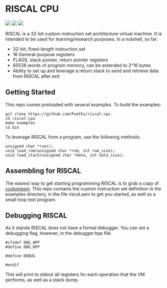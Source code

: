 # RISCAL CPU

![](https://img.shields.io/github/license/Psmths/riscal-cpu.svg)
![](https://img.shields.io/badge/Maintained%3F-yes-green.svg)
![](https://github.com/Psmths/riscal-cpu/workflows/CodeQL/badge.svg)

RISCAL is a 32-bit custom instruction set architecture virtual machine. It is intended to be used for learning/research purposes. In a nutshell, so far:

* 32-bit, fixed-length instruction set
* 16 General-purpose registers
* FLAGS, stack pointer, return pointer registers
* 65536 words of program memory, can be extended to 2^16 bytes
* Ability to set up and leverage a return stack to send and retrieve data from RISCAL after exit

## Getting Started
This repo comes preloaded with several examples. To build the examples:
```
git clone https://github.com/Psmths/riscal-cpu
cd riscal-cpu
make examples
cd bin
```

To leverage RISCAL from a program, use the following methods:
```
unsigned char *run();
void load_rom(unsigned char *rom, int rom_size);
void load_stack(unsigned char *data, int data_size);
```

## Assembling for RISCAL
The easiest way to get starting programming RISCAL is to grab a copy of [customasm](https://github.com/hlorenzi/customasm). This repo contains the custom instruction set definition in the examples directory, in the file riscal.asm to get you started, as well as a small loop test program.

## Debugging RISCAL
As it stands RISCAL does not have a formal debugger. You can set a debugging flag, however, in the debugger.hpp file:

```
#ifndef DBG_HPP
#define DBG_HPP

#define DEBUG

#endif
```

This will print to stdout all registers for each operation that the VM performs, as well as a stack dump.
